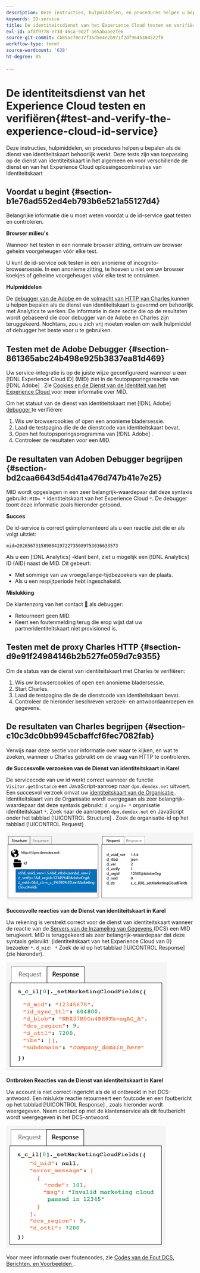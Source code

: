 ```yaml
---
description: Deze instructies, hulpmiddelen, en procedures helpen u bepalen als de dienst van identiteitskaart behoorlijk werkt. Deze tests zijn van toepassing op de dienst van identiteitskaart in het algemeen en voor verschillende de dienst en van het Experience Cloud oplossingscombinaties van identiteitskaart
keywords: ID-service
title: De identiteitsdienst van het Experience Cloud testen en verifiëren
exl-id: afdf9778-e73d-46ca-9d2f-a65abaae2fe6
source-git-commit: cb89ac70e37f35d5e4e2b971f2df9645304522f8
workflow-type: tm+mt
source-wordcount: '638'
ht-degree: 0%

---
```


# De identiteitsdienst van het Experience Cloud testen en verifiëren{#test-and-verify-the-experience-cloud-id-service}

Deze instructies, hulpmiddelen, en procedures helpen u bepalen als de dienst van identiteitskaart behoorlijk werkt. Deze tests zijn van toepassing op de dienst van identiteitskaart in het algemeen en voor verschillende de dienst en van het Experience Cloud oplossingscombinaties van identiteitskaart

## Voordat u begint {#section-b1e76ad552ed4eb793b6e521a55127d4}

Belangrijke informatie die u moet weten voordat u de id-service gaat testen en controleren.

**Browser milieu&#39;s**

Wanneer het testen in een normale browser zitting, ontruim uw browser geheim voorgeheugen vóór elke test.

U kunt de id-service ook testen in een anonieme of incognito-browsersessie. In een anonieme zitting, te hoeven u niet om uw browser koekjes of geheime voorgeheugen vóór elke test te ontruimen.

**Hulpmiddelen**

De [ debugger van de Adobe ](https://experienceleague.adobe.com/docs/analytics/implementation/validate/debugger.html?lang=nl-NL) en de [ volmacht van HTTP van Charles ](https://www.charlesproxy.com/) kunnen u helpen bepalen als de dienst van identiteitskaart is gevormd om behoorlijk met Analytics te werken. De informatie in deze sectie die op de resultaten wordt gebaseerd die door debugger van de Adobe en Charles zijn teruggekeerd. Nochtans, zou u zich vrij moeten voelen om welk hulpmiddel of debugger het beste voor u te gebruiken.

## Testen met de Adobe Debugger {#section-861365abc24b498e925b3837ea81d469}

Uw service-integratie is op de juiste wijze geconfigureerd wanneer u een [!DNL Experience Cloud ID] (MID) ziet in de foutopsporingsreactie van [!DNL Adobe] . Zie [ Cookies en de Dienst van de Identiteit van het Experience Cloud ](../introduction/cookies.md) voor meer informatie over MID.

Om het statuut van de dienst van identiteitskaart met [!DNL Adobe] [ debugger ](https://experienceleague.adobe.com/docs/analytics/implementation/validate/debugger.html?lang=nl-NL) te verifiëren:

1. Wis uw browsercookies of open een anonieme bladersessie.
1. Laad de testpagina die de de dienstcode van identiteitskaart bevat.
1. Open het foutopsporingsprogramma van [!DNL Adobe] .
1. Controleer de resultaten voor een MID.

## De resultaten van Adoben Debugger begrijpen {#section-bd2caa6643d54d41a476d747b41e7e25}

MID wordt opgeslagen in een zeer belangrijk-waardepaar dat deze syntaxis gebruikt: `MID= *` identiteitskaart van het Experience Cloud `*`. De debugger toont deze informatie zoals hieronder getoond.

**Succes**

De id-service is correct geïmplementeerd als u een reactie ziet die er als volgt uitziet:

```
mid=20265673158980419722735089753036633573
```

Als u een [!DNL Analytics] -klant bent, ziet u mogelijk een [!DNL Analytics] ID (AID) naast de MID. Dit gebeurt:

* Met sommige van uw vroege/lange-tijdbezoekers van de plaats.
* Als u een respijtperiode hebt ingeschakeld.

**Mislukking**

De klantenzorg van het contact [&#128279;](https://helpx.adobe.com/nl/marketing-cloud/contact-support.html) als debugger:

* Retourneert geen MID.
* Keert een foutenmelding terug die erop wijst dat uw partneridentiteitskaart niet provisioned is.

## Testen met de proxy Charles HTTP {#section-d9e91f24984146b2b527fe059d7c9355}

Om de status van de dienst van identiteitskaart met Charles te verifiëren:

1. Wis uw browsercookies of open een anonieme bladersessie.
1. Start Charles.
1. Laad de testpagina die de de dienstcode van identiteitskaart bevat.
1. Controleer de hieronder beschreven verzoek- en antwoordaanroepen en gegevens.

## De resultaten van Charles begrijpen {#section-c10c3dc0bb9945cbaffcf6fec7082fab}

Verwijs naar deze sectie voor informatie over waar te kijken, en wat te zoeken, wanneer u Charles gebruikt om de vraag van HTTP te controleren.

**de Succesvolle verzoeken van de Dienst van identiteitskaart in Karel**

De servicecode van uw id werkt correct wanneer de functie `Visitor.getInstance` een JavaScript-aanroep naar `dpm.demdex.net` uitvoert. Een succesvol verzoek omvat uw [ identiteitskaart van de Organisatie ](../reference/requirements.md#section-a02f537129a64ffbb690d5738d360c26). Identiteitskaart van de Organisatie wordt overgegaan als zeer belangrijk-waardepaar dat deze syntaxis gebruikt: `d_orgid= *` organisatie identiteitskaart `*`. Zoek naar de aanroepen `dpm.demdex.net` en JavaScript onder het tabblad [!UICONTROL Structure] . Zoek de organisatie-id op het tabblad [!UICONTROL Request] .

![](assets/charles_request.png)

**Succesvolle reacties van de Dienst van identiteitskaart in Karel**

Uw rekening is verstrekt correct voor de dienst van identiteitskaart wanneer de reactie van de [ Servers van de Inzameling van Gegevens ](https://experienceleague.adobe.com/docs/audience-manager/user-guide/reference/system-components/components-data-collection.html?lang=nl-NL) (DCS) een MID terugkeert. MID is teruggekeerd als zeer belangrijk-waardepaar dat deze syntaxis gebruikt: {identiteitskaart van het Experience Cloud van 0} bezoeker `*`. `d_mid: *` Zoek de id op het tabblad [!UICONTROL Response] (zie hieronder).

![](assets/charles_response_success.png)

**Ontbroken Reacties van de Dienst van identiteitskaart in Karel**

Uw account is niet correct ingericht als de id ontbreekt in het DCS-antwoord. Een mislukte reactie retourneert een foutcode en een foutbericht op het tabblad [!UICONTROL Response] , zoals hieronder wordt weergegeven. Neem contact op met de klantenservice als dit foutbericht wordt weergegeven in het DCS-antwoord.

![](assets/charles_response_unsuccessful.png)

Voor meer informatie over foutencodes, zie [ Codes van de Fout DCS, Berichten, en Voorbeelden ](https://experienceleague.adobe.com/docs/audience-manager/user-guide/api-and-sdk-code/dcs/dcs-api-reference/dcs-error-codes.html?lang=nl-NL).
